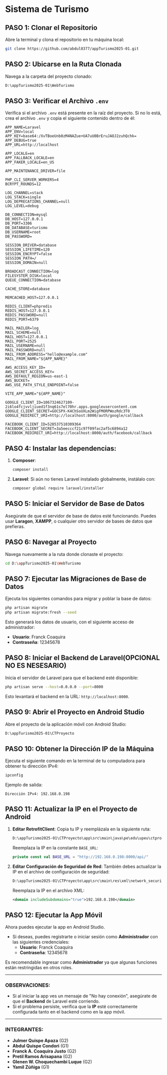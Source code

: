 # Sistema de Turismo

## PASO 1: Clonar el Repositorio
Abre la terminal y clona el repositorio en tu máquina local:

```bash
git clone https://github.com/abdul8377/appTurismo2025-01.git
```

## PASO 2: Ubicarse en la Ruta Clonada
Navega a la carpeta del proyecto clonado:

```bash
D:\appTurismo2025-01\WebTurismo
```

## PASO 3: Verificar el Archivo `.env`
Verifica si el archivo `.env` está presente en la raíz del proyecto. Si no lo está, crea el archivo `.env` y copia el siguiente contenido dentro de él:

```dotenv
APP_NAME=Laravel
APP_ENV=local
APP_KEY=base64:/XvTBoeUnb0zM4NAZue+UA7uU0BrEruJAOJ2zuhQchk=
APP_DEBUG=true
APP_URL=http://localhost

APP_LOCALE=en
APP_FALLBACK_LOCALE=en
APP_FAKER_LOCALE=en_US

APP_MAINTENANCE_DRIVER=file

PHP_CLI_SERVER_WORKERS=4
BCRYPT_ROUNDS=12

LOG_CHANNEL=stack
LOG_STACK=single
LOG_DEPRECATIONS_CHANNEL=null
LOG_LEVEL=debug

DB_CONNECTION=mysql
DB_HOST=127.0.0.1
DB_PORT=3306
DB_DATABASE=turismo
DB_USERNAME=root
DB_PASSWORD=

SESSION_DRIVER=database
SESSION_LIFETIME=120
SESSION_ENCRYPT=false
SESSION_PATH=/
SESSION_DOMAIN=null

BROADCAST_CONNECTION=log
FILESYSTEM_DISK=local
QUEUE_CONNECTION=database

CACHE_STORE=database

MEMCACHED_HOST=127.0.0.1

REDIS_CLIENT=phpredis
REDIS_HOST=127.0.0.1
REDIS_PASSWORD=null
REDIS_PORT=6379

MAIL_MAILER=log
MAIL_SCHEME=null
MAIL_HOST=127.0.0.1
MAIL_PORT=2525
MAIL_USERNAME=null
MAIL_PASSWORD=null
MAIL_FROM_ADDRESS="hello@example.com"
MAIL_FROM_NAME="${APP_NAME}"

AWS_ACCESS_KEY_ID=
AWS_SECRET_ACCESS_KEY=
AWS_DEFAULT_REGION=us-east-1
AWS_BUCKET=
AWS_USE_PATH_STYLE_ENDPOINT=false

VITE_APP_NAME="${APP_NAME}"

GOOGLE_CLIENT_ID=1067324627109-2i6lo4fcjvvljiued1f3nq61s7el70hr.apps.googleusercontent.com
GOOGLE_CLIENT_SECRET=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
GOOGLE_REDIRECT_URI=http://localhost:8000/auth/google/callback

FACEBOOK_CLIENT_ID=528537510309364
FACEBOOK_CLIENT_SECRET=3a5eecccf21c97f09fac2af5c6894a12
FACEBOOK_REDIRECT_URI=http://localhost:8000/auth/facebook/callback
```

## PASO 4: Instalar las dependencias:

1. **Composer**:
   ```bash
   composer install
   ```

3. **Laravel**: Si aún no tienes Laravel instalado globalmente, instálalo con:
   ```bash
   composer global require laravel/installer
   ```

## PASO 5: Iniciar el Servidor de Base de Datos
Asegúrate de que el servidor de base de datos esté funcionando. Puedes usar **Laragon**, **XAMPP**, o cualquier otro servidor de bases de datos que prefieras.

## PASO 6: Navegar al Proyecto
Navega nuevamente a la ruta donde clonaste el proyecto:

```bash
cd D:\appTurismo2025-01\WebTurismo
```

## PASO 7: Ejecutar las Migraciones de Base de Datos
Ejecuta los siguientes comandos para migrar y poblar la base de datos:

```bash
php artisan migrate
php artisan migrate:fresh --seed
```

Esto generará los datos de usuario, con el siguiente acceso de administrador:
- **Usuario**: Franck Coaquira
- **Contraseña**: 12345678

## PASO 8: Iniciar el Backend de Laravel(OPCIONAL NO ES NESESARIO)
Inicia el servidor de Laravel para que el backend esté disponible:

```bash
php artisan serve --host=0.0.0.0 --port=8000
```

Esto levantará el backend en la URL: `http://localhost:8000`.

## PASO 9: Abrir el Proyecto en Android Studio
Abre el proyecto de la aplicación móvil con Android Studio:

```bash
D:\appTurismo2025-01\CTProyecto
```

## PASO 10: Obtener la Dirección IP de la Máquina
Ejecuta el siguiente comando en la terminal de tu computadora para obtener tu dirección IPv4:

```bash
ipconfig
```

Ejemplo de salida:

```
Dirección IPv4: 192.168.0.198
```

## PASO 11: Actualizar la IP en el Proyecto de Android

1. **Editar RetrofitClient**: Copia tu IP y reemplázala en la siguiente ruta:

   ```bash
   D:\appTurismo2025-01\CTProyecto\app\src\main\java\pe\edu\upeu\ctproyecto\data\remote\Retrofitclient
   ```
   Reemplaza la IP en la constante `BASE_URL`:
   ```kotlin
   private const val BASE_URL = "http://192.168.0.198:8000/api/"
   ```

2. **Editar Configuración de Seguridad de Red**: También debes actualizar la IP en el archivo de configuración de seguridad:
   ```bash
   D:\appTurismo2025-01\CTProyecto\app\src\main\res\xml\network_security_config
   ```
   Reemplaza la IP en el archivo XML:
   ```xml
   <domain includeSubdomains="true">192.168.0.198</domain>
   ```

## PASO 12: Ejecutar la App Móvil

Ahora puedes ejecutar la app en Android Studio.

- Si deseas, puedes registrarte o iniciar sesión como **Administrador** con las siguientes credenciales:
  - **Usuario**: Franck Coaquira
  - **Contraseña**: 12345678

Es recomendable ingresar como **Administrador** ya que algunas funciones están restringidas en otros roles.

---

### **OBSERVACIONES:**

- Si al iniciar la app ves un mensaje de "No hay conexión", asegúrate de que el **Backend** de Laravel esté corriendo.
- Si el problema persiste, verifica que la **IP** esté correctamente configurada tanto en el backend como en la app móvil.

---

### **INTEGRANTES:**
- **Julmer Quispe Apaza** (G2)
- **Abdul Quispe Condori** (G1)
- **Franck A. Coaquira Justo** (G2)
- **Pretil Ramos Arisapana** (G2)
- **Glenen W. Choquechambi Luque** (G2)
- **Yamil Zúñiga** (G1)
